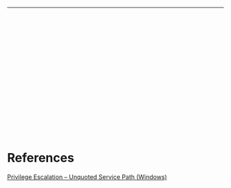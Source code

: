 # 

-------------------------------------------

## 
```sh

```

## 
```sh

```

## 
```sh

```

## 
```sh

```

## 
```sh

```

## 
```sh

```

## 
```sh

```

## 
```sh

```

## 
```sh

```

## 
```sh

```

# References

[Privilege Escalation – Unquoted Service Path (Windows)](https://vk9-sec.com/privilege-escalation-unquoted-service-path-windows/)